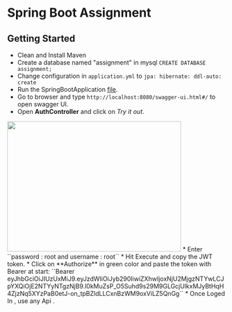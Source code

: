 Spring Boot Assignment
==
Getting Started
--
* Clean and Install Maven
* Create a database named "assignment" in mysql 
``CREATE DATABASE assignment;``
* Change configuration in ``application.yml`` to 
``jpa:
  hibernate:
  ddl-auto: create``
* Run the SpringBootApplication [file](src/main/java/com/techwondoe/assignment/AssignmentApplication.java).
* Go to browser and type ``http://localhost:8080/swagger-ui.html#/`` to open swagger UI.
* Open **AuthController** and click on *Try it out*.
<img height="300" src="C:\Users\hp\Pictures\Screenshots\Screenshot(99).png" width="400"/>
* Enter ``password : root and username : root``
* Hit Execute and copy the JWT token.
* Click on **Authorize** in green color and paste the token with Bearer at start:
``Bearer eyJhbGciOiJIUzUxMiJ9.eyJzdWIiOiJyb290IiwiZXhwIjoxNjU2MjgzNTYwLCJpYXQiOjE2NTYyNTgzNjB9.l0kMuZsP_O5Suhd9s29M9GLGcjUlkxMJyBtHqH4ZjzNq5XYzPaB0etJ-on_tpBZldLLCxnBzWM9oxViLZ5QnGg``
* Once Loged In , use any Api .
